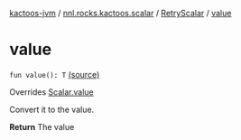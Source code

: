 [kactoos-jvm](../../index.md) / [nnl.rocks.kactoos.scalar](../index.md) / [RetryScalar](index.md) / [value](.)

# value

`fun value(): T` [(source)](https://github.com/neonailol/kactoos/blob/master/kactoos-jvm/src/main/kotlin/nnl/rocks/kactoos/scalar/RetryScalar.kt#L40)

Overrides [Scalar.value](../../nnl.rocks.kactoos/-scalar/value.md)

Convert it to the value.

**Return**
The value

